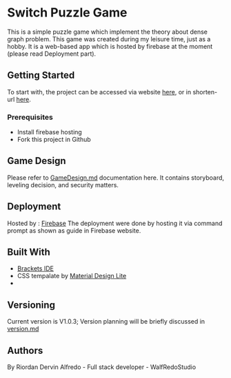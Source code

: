 # Switch Puzzle Game
This is a simple puzzle game which implement the theory about dense graph problem. This game was created during my leisure time, just as a hobby. It is a web-based app which is hosted by firebase at the moment (please read Deployment part). 

## Getting Started
To start with, the project can be accessed via website [here](switch-pttp.firebaseapp.com), or in shorten-url [here](bit.do/switchy). 
### Prerequisites
* Install firebase hosting 
* Fork this project in Github

## Game Design
Please refer to [GameDesign.md]() documentation here. It contains storyboard, leveling decision, and security matters.

## Deployment
Hosted by : [Firebase](https://firebase.google.com/)
The deployment were done by hosting it via command prompt as shown as guide in Firebase website.

## Built With
* [Brackets IDE](http://brackets.io/)
* CSS tempalate by [Material Design Lite](https://getmdl.io)
* 

## Versioning
Current version is V1.0.3; Version planning will be briefly discussed in [version.md]()

## Authors
By Riordan Dervin Alfredo - Full stack developer - WalfRedoStudio
